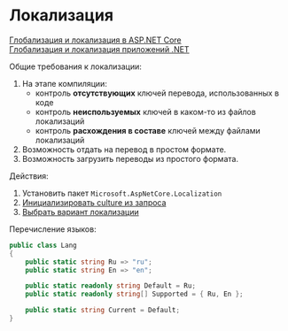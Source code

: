 # Локализация

[Глобализация и локализация в ASP.NET Core](https://learn.microsoft.com/ru-ru/aspnet/core/fundamentals/localization)  
[Глобализация и локализация приложений .NET](https://learn.microsoft.com/ru-ru/dotnet/core/extensions/globalization-and-localization)  

Общие требования к локализации:

1. На этапе компиляции:
   - контроль **отсутствующих** ключей перевода, использованных в коде
   - контроль **неиспользуемых** ключей в каком-то из файлов локализаций
   - контроль **расхождения в составе** ключей между файлами локализаций
2. Возможность отдать на перевод в простом формате.
3. Возможность загрузить переводы из простого формата.

Действия:

1. Установить пакет `Microsoft.AspNetCore.Localization`
2. [Инициализировать culture из запроса](./init-culture-from-req.md)
3. [Выбрать вариант локализации](https://github.com/gonzobard777/c_sharp_LocalizationCheck)

Перечисление языков:

```csharp
public class Lang
{
    public static string Ru => "ru";
    public static string En => "en";

    public static readonly string Default = Ru;
    public static readonly string[] Supported = { Ru, En };

    public static string Current = Default;
}
```

